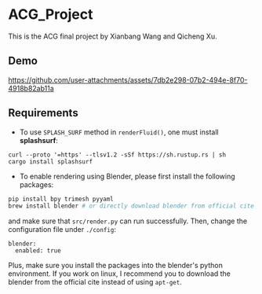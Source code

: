 # ACG_Project

This is the ACG final project by Xianbang Wang and Qicheng Xu.

## Demo

https://github.com/user-attachments/assets/7db2e298-07b2-494e-8f70-4918b82ab11a


## Requirements

- To use `SPLASH_SURF` method in `renderFluid()`, one must install **splashsurf**:

```
curl --proto '=https' --tlsv1.2 -sSf https://sh.rustup.rs | sh
cargo install splashsurf
```

- To enable rendering using Blender, please first install the following packages:
```py
pip install bpy trimesh pyyaml
brew install blender # or directly download blender from official cite https://www.blender.org/.
```
and make sure that `src/render.py` can run successfully. Then, change the configuration file under `./config`:
```
blender:
  enabled: true
```

Plus, make sure you install the packages into the blender's python environment. If you work on linux, I recommend you to download the blender from the official cite instead of using `apt-get`.